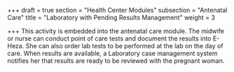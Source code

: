 +++
draft = true
section = "Health Center Modules"
subsection = "Antenatal Care"
title = "Laboratory with Pending Results Management"
weight = 3

+++
This activity is embedded into the antenatal care module. The midwife or nurse can conduct point of care tests and document the results into E-Heza. She can also order lab tests to be performed at the lab on the day of care. When results are available, a Laboratory case management system notifies her that results are ready to be reviewed with the pregnant woman.